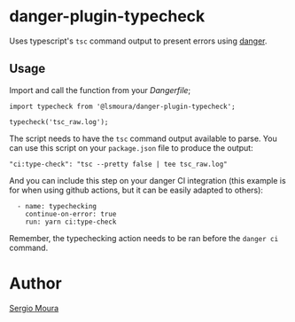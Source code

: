 # danger-plugin-typecheck

Uses typescript's `tsc` command output to present errors
using [danger](https://danger.system).

## Usage

Import and call the function from your _Dangerfile_;

```
import typecheck from '@lsmoura/danger-plugin-typecheck';

typecheck('tsc_raw.log');
```

The script needs to have the `tsc` command output available to parse.
You can use this script on your `package.json` file to produce the output:

```
"ci:type-check": "tsc --pretty false | tee tsc_raw.log"
```

And you can include this step on your danger CI integration (this example
is for when using github actions, but it can be easily adapted to others):

```
  - name: typechecking
    continue-on-error: true
    run: yarn ci:type-check
```

Remember, the typechecking action needs to be ran before the `danger ci` 
command.

# Author

[Sergio Moura](https://sergio.moura.ca)
